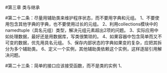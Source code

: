 #第三章 类与继承

#第二十二条：尽量用辅助类来维护程序状态，而不要用字典和元组。
1、不要使用包含其他字典的字典，也不要使用过长的元组。
2、利用collections模块中的namedtuple（具名元组）类型，解决元组元素超出2项的问题。
3、实际应用中如处理数据，最好还是用数据库，写类很繁琐的。
4、如果容器中包含简单而又不可变的数据，优先用具名元组。
5、保存内部状态的字典如果变的复杂，应把其拆分为多个辅助类。
6、定义一个实例，其他辅助类依赖这个实例，这样逐层引用解决问题。


#第二十三条：简单的接口应该接受函数，而不是类的实例
1、